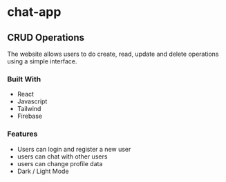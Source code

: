 # chat-app

## CRUD Operations
The website allows users to do create, read, update and delete operations using a simple interface. 
### Built With
* React 
* Javascript 
* Tailwind
* Firebase

### Features
* Users can  login and register a new user
* users can chat with other users 
* users can change profile data 
* Dark / Light Mode


#

